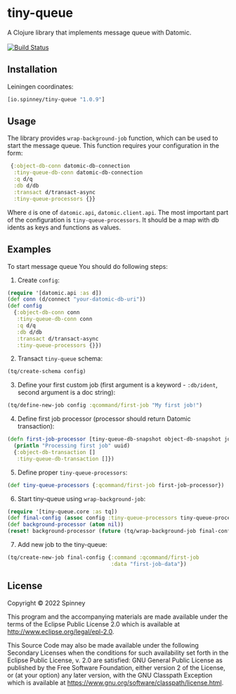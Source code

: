 # tiny-queue 
A Clojure library that implements message queue with Datomic. <br> <br>
[![Build Status](https://app.travis-ci.com/spinneyio/tiny-queue.svg?branch=master)](https://app.travis-ci.com/spinneyio/tiny-queue)
## Installation

Leiningen coordinates:
```clojure
[io.spinney/tiny-queue "1.0.9"]
```

## Usage

The library provides `wrap-background-job` function, which can be used to start the message queue. 
This function requires your configuration in the form:
```clojure 
 {:object-db-conn datomic-db-connection
  :tiny-queue-db-conn datomic-db-connection
  :q d/q
  :db d/db
  :transact d/transact-async
  :tiny-queue-processors {}}
```
Where `d` is one of `datomic.api`, `datomic.client.api`. The most important part of the configuration is `tiny-queue-processors`.
It should be a map with db idents as keys and functions as values.

## Examples

To start message queue You should do following steps:
1. Create `config`:
```clojure 
(require '[datomic.api :as d])
(def conn (d/connect "your-datomic-db-uri"))
(def config 
  {:object-db-conn conn
   :tiny-queue-db-conn conn
   :q d/q
   :db d/db
   :transact d/transact-async
   :tiny-queue-processors {}})
```
2. Transact `tiny-queue` schema:
```clojure
(tq/create-schema config)
```
3. Define your first custom job (first argument is a keyword - `:db/ident`, second argument is a doc string):
```clojure
(tq/define-new-job config :qcommand/first-job "My first job!")
```
4. Define first job processor (processor should return Datomic transaction):
```clojure
(defn first-job-processor [tiny-queue-db-snapshot object-db-snapshot job uuid]
  (println "Processing first job" uuid)
  {:object-db-transaction []
   :tiny-queue-db-transaction []})
```
5. Define proper `tiny-queue-processors`:
```clojure
(def tiny-queue-processors {:qcommand/first-job first-job-processor})
```
6. Start tiny-queue using `wrap-background-job`:
```clojure
(require '[tiny-queue.core :as tq])
(def final-config (assoc config :tiny-queue-processors tiny-queue-processors))
(def background-processor (atom nil))
(reset! background-processor (future (tq/wrap-background-job final-config 0)))
```
7. Add new job to the tiny-queue:
```clojure
(tq/create-new-job final-config {:command :qcommand/first-job
                                 :data "first-job-data"})
```


## License

Copyright © 2022 Spinney

This program and the accompanying materials are made available under the
terms of the Eclipse Public License 2.0 which is available at
http://www.eclipse.org/legal/epl-2.0.

This Source Code may also be made available under the following Secondary
Licenses when the conditions for such availability set forth in the Eclipse
Public License, v. 2.0 are satisfied: GNU General Public License as published by
the Free Software Foundation, either version 2 of the License, or (at your
option) any later version, with the GNU Classpath Exception which is available
at https://www.gnu.org/software/classpath/license.html.
